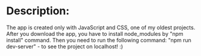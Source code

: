 # Description:

The app is created only with JavaScript and CSS, one of my oldest projects. After you download the app, you have to install node_modules by "npm install" command. Then you need to run the following command: "npm run dev-server" - to see the project on localhost! :)